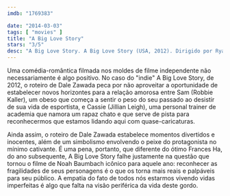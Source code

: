 ```yaml
---
imdb: "1769383"

date: "2014-03-03"
tags: [ "movies" ]
title: "A Big Love Story"
stars: "3/5"
desc: "A Big Love Story. A Big Love Story (USA, 2012). Dirigido por Ryan Sage. Escrito por Dale Zawada. Com Robbie Kaller, Jillian Leigh, Tommy Snider, Constance Reese, Jacquelyn Umof, Jess Allen, Bryan Bellomo, Wendy Worthington, Bruno Oliver."
---
```

Uma comédia-romântica filmada nos moldes de filme independente não necessariamente é algo positivo. No caso do "indie" A Big Love Story, de 2012, o roteiro de Dale Zawada peca por não aproveitar a oportunidade de estabelecer novos horizontes para a relação amorosa entre Sam (Robbie Kaller), um obeso que começa a sentir o peso do seu passado ao desistir de sua vida de esportista, e Cassie (Jillian Leigh), uma personal trainer de academia que namora um rapaz chato e que serve de pista para reconhecermos que estamos lidando aqui com quase-caricaturas.

Ainda assim, o roteiro de Dale Zawada estabelece momentos divertidos e inocentes, além de um simbolismo envolvendo o peixe do protagonista no mínimo cativante. É uma pena, portanto, que diferente do ótimo Frances Ha, do ano subsequente, A Big Love Story falhe justamente na questão que tornou o filme de Noah Baumbach icônico para aquele ano: reconhecer as fragilidades de seus personagens é o que os torna mais reais e palpáveis para seu público. A empatia do fato de todos nós estarmos vivendo vidas imperfeitas é algo que falta na visão periférica da vida deste gordo.
